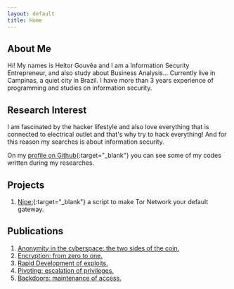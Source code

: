 ```yaml
---
layout: default
title: Home
---
```


## About Me

Hi! My names is Heitor Gouvêa and I am a Information Security Entrepreneur,
 and also study about Business Analysis...
Currently live in Campinas, a quiet city in Brazil. I have more than 3 years experience
of programming and studies on information security.

## Research Interest

I am fascinated by the hacker lifestyle and also love everything that is connected to
electrical outlet and that's why try to hack everything!
And for this reason my searches is about information security.

On my [profile on Github](https://github.com/GouveaHeitor){:target="_blank"} you can see
some of my codes written during my researches.

## Projects

1. [Nipe:](https://github.com/GouveaHeitor/nipe){:target="_blank"} a script to make Tor Network your default gateway.

## Publications

1. [Anonymity in the cyberspace: the two sides of the coin.](/publications/anonymity-the-two-sides-of-the-coin.pdf)
2. [Encryption: from zero to one.](/publications/encryption-from-zero-to-one.pdf)
3. [Rapid Development of exploits.](/publications/rapid-development-of-exploits.pdf)
4. [Pivoting: escalation of privileges.](/publications/pivoting-escalation-of-privileges.pdf)
5. [Backdoors: maintenance of access.](/publications/backdoors-maintenance-of-access.pdf)
